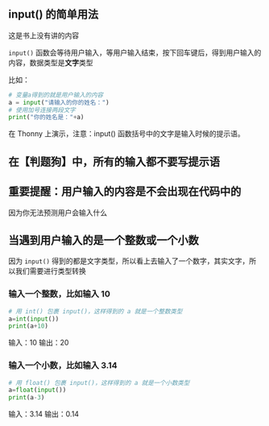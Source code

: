 ## input() 的简单用法

这是书上没有讲的内容

`input()` 函数会等待用户输入，等用户输入结束，按下回车键后，得到用户输入的内容，数据类型是**文字**类型

比如：

```py
# 变量a得到的就是用户输入的内容
a = input("请输入的你的姓名：")
# 使用加号连接两段文字
print("你的姓名是："+a)
```

在 Thonny 上演示，注意：input() 函数括号中的文字是输入时候的提示语。

## 在【判题狗】中，所有的输入都不要写提示语

## 重要提醒：用户输入的内容是不会出现在代码中的

因为你无法预测用户会输入什么

## 当遇到用户输入的是一个整数或一个小数

因为 `input()` 得到的都是文字类型，所以看上去输入了一个数字，其实文字，所以我们需要进行类型转换

### 输入一个整数，比如输入 10

```py
# 用 int() 包裹 input()，这样得到的 a 就是一个整数类型
a=int(input())
print(a+10)
```

输入：10
输出：20

### 输入一个小数，比如输入 3.14

```py
# 用 float() 包裹 input()，这样得到的 a 就是一个小数类型
a=float(input())
print(a-3)
```

输入：3.14
输出：0.14